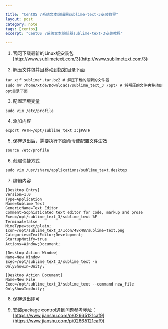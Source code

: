 ```yaml
---

title: "CentOS 7系统文本编辑器sublime-text-3安装教程"
layout: post
category: note
tags: [centos]
excerpt: "CentOS 7系统文本编辑器sublime-text-3安装教程"

---
```


1. 官网下载最新的Linux版安装包<br />[http://www.sublimetext.com/3](http://www.sublimetext.com/3)

2. 解压文件包并且移动到指定目录下面
```
tar xjf sublime*.tar.bz2 # 解压下载的最新的文件包
sudo mv /home/xtde/Downloads/sublime_text_3 /opt/ # 将解压的文件夹移动到opt目录下面
```
 
3. 配置环境变量
```
sudo vim /etc/profile
```

4. 添加内容
```
export PATH=/opt/sublime_text_3:$PATH
```

5. 保存退出后，需要执行下面命令使配置文件生效
```
source /etc/profile
```

6. 创建快捷方式
```
sudo vim /usr/share/applications/sublime_text.desktop
```

7. 编辑内容
```
[Desktop Entry]
Version=1.0
Type=Application
Name=Sublime Text
GenericName=Text Editor
Comment=Sophisticated text editor for code, markup and prose
Exec=/opt/sublime_text_3/sublime_text %F
Terminal=false
MimeType=text/plain;
Icon=/opt/sublime_text_3/Icon/48x48/sublime-text.png
Categories=TextEditor;Development;
StartupNotify=true
Actions=Window;Document;

[Desktop Action Window]
Name=New Window
Exec=/opt/sublime_text_3/sublime_text -n
OnlyShowIn=Unity;

[Desktop Action Document]
Name=New File
Exec=/opt/sublime_text_3/sublime_text --command new_file
OnlyShowIn=Unity;
```

8. 保存退出即可

9. 安装package control遇到问题参考地址：[https://www.jianshu.com/p/02665121caf9](https://www.jianshu.com/p/02665121caf9)